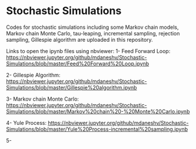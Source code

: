 # Stochastic Simulations

Codes for stochastic simulations including some Markov chain models, Markov chain Monte Carlo, tau-leaping, incremental sampling, rejection sampling, Gillespie algorithm are uploaded in this repository.

Links to open the ipynb files using nbviewer:
1- Feed Forward Loop: https://nbviewer.jupyter.org/github/mdaneshv/Stochastic-Simulations/blob/master/Feed%20Forward%20Loop.ipynb

2- Gillespie Algorithm: https://nbviewer.jupyter.org/github/mdaneshv/Stochastic-Simulations/blob/master/Gillespie%20algorithm.ipynb

3- Markov chain Monte Carlo: https://nbviewer.jupyter.org/github/mdaneshv/Stochastic-Simulations/blob/master/Markov%20chain%20-%20Monte%20Carlo.ipynb

4- Yule Process: https://nbviewer.jupyter.org/github/mdaneshv/Stochastic-Simulations/blob/master/Yule%20Process-incremental%20sampling.ipynb

5- 
